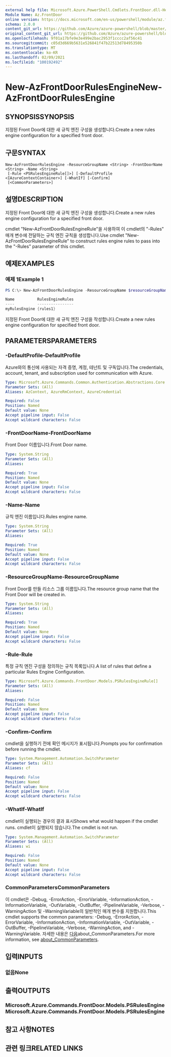 ```yaml
---
external help file: Microsoft.Azure.PowerShell.Cmdlets.FrontDoor.dll-Help.xml
Module Name: Az.FrontDoor
online version: https://docs.microsoft.com/en-us/powershell/module/az.frontdoor/new-azfrontdoorrulesengine
schema: 2.0.0
content_git_url: https://github.com/Azure/azure-powershell/blob/master/src/FrontDoor/FrontDoor/help/New-AzFrontDoorRulesEngine.md
original_content_git_url: https://github.com/Azure/azure-powershell/blob/master/src/FrontDoor/FrontDoor/help/New-AzFrontDoorRulesEngine.md
ms.openlocfilehash: 9f01a17bfe9e3e499e2bac2953f1cccc2af56c41
ms.sourcegitcommit: c05d3d669b5631e526841f47b22513d78495350b
ms.translationtype: MT
ms.contentlocale: ko-KR
ms.lasthandoff: 02/09/2021
ms.locfileid: "100192492"
---
```

# <span data-ttu-id="72614-101">New-AzFrontDoorRulesEngine</span><span class="sxs-lookup"><span data-stu-id="72614-101">New-AzFrontDoorRulesEngine</span></span>

## <span data-ttu-id="72614-102">SYNOPSIS</span><span class="sxs-lookup"><span data-stu-id="72614-102">SYNOPSIS</span></span>
<span data-ttu-id="72614-103">지정된 Front Door에 대한 새 규칙 엔진 구성을 생성합니다.</span><span class="sxs-lookup"><span data-stu-id="72614-103">Create a new rules engine configuration for a specified front door.</span></span> 

## <span data-ttu-id="72614-104">구문</span><span class="sxs-lookup"><span data-stu-id="72614-104">SYNTAX</span></span>

```
New-AzFrontDoorRulesEngine -ResourceGroupName <String> -FrontDoorName <String> -Name <String>
 [-Rule <PSRulesEngineRule[]>] [-DefaultProfile <IAzureContextContainer>] [-WhatIf] [-Confirm]
 [<CommonParameters>]
```

## <span data-ttu-id="72614-105">설명</span><span class="sxs-lookup"><span data-stu-id="72614-105">DESCRIPTION</span></span>
<span data-ttu-id="72614-106">지정된 Front Door에 대한 새 규칙 엔진 구성을 생성합니다.</span><span class="sxs-lookup"><span data-stu-id="72614-106">Create a new rules engine configuration for a specified front door.</span></span> 

<span data-ttu-id="72614-107">cmdlet "New-AzFrontDoorRulesEngineRule"을 사용하여 이 cmdlet의 "-Rules" 매개 변수에 전달하는 규칙 엔진 규칙을 생성합니다.</span><span class="sxs-lookup"><span data-stu-id="72614-107">Use cmdlet "New-AzFrontDoorRulesEngineRule" to construct rules engine rules to pass into the "-Rules" parameter of this cmdlet.</span></span>

## <span data-ttu-id="72614-108">예제</span><span class="sxs-lookup"><span data-stu-id="72614-108">EXAMPLES</span></span>

### <span data-ttu-id="72614-109">예제 1</span><span class="sxs-lookup"><span data-stu-id="72614-109">Example 1</span></span>
```powershell
PS C:\> New-AzFrontDoorRulesEngine -ResourceGroupName $resourceGroupName -FrontDoorName $frontDoorName -Name myRulesEngine -Rule $rulesEngineRule1

Name          RulesEngineRules
----          ----------------
myRulesEngine {rules1}
```

<span data-ttu-id="72614-110">지정된 Front Door에 대한 새 규칙 엔진 구성을 작성합니다.</span><span class="sxs-lookup"><span data-stu-id="72614-110">Create a new rules engine configuration for specified front door.</span></span>

## <span data-ttu-id="72614-111">PARAMETERS</span><span class="sxs-lookup"><span data-stu-id="72614-111">PARAMETERS</span></span>

### <span data-ttu-id="72614-112">-DefaultProfile</span><span class="sxs-lookup"><span data-stu-id="72614-112">-DefaultProfile</span></span>
<span data-ttu-id="72614-113">Azure와의 통신에 사용되는 자격 증명, 계정, 테넌트 및 구독입니다.</span><span class="sxs-lookup"><span data-stu-id="72614-113">The credentials, account, tenant, and subscription used for communication with Azure.</span></span>

```yaml
Type: Microsoft.Azure.Commands.Common.Authentication.Abstractions.Core.IAzureContextContainer
Parameter Sets: (All)
Aliases: AzContext, AzureRmContext, AzureCredential

Required: False
Position: Named
Default value: None
Accept pipeline input: False
Accept wildcard characters: False
```

### <span data-ttu-id="72614-114">-FrontDoorName</span><span class="sxs-lookup"><span data-stu-id="72614-114">-FrontDoorName</span></span>
<span data-ttu-id="72614-115">Front Door 이름입니다.</span><span class="sxs-lookup"><span data-stu-id="72614-115">Front Door name.</span></span>

```yaml
Type: System.String
Parameter Sets: (All)
Aliases:

Required: True
Position: Named
Default value: None
Accept pipeline input: False
Accept wildcard characters: False
```

### <span data-ttu-id="72614-116">-Name</span><span class="sxs-lookup"><span data-stu-id="72614-116">-Name</span></span>
<span data-ttu-id="72614-117">규칙 엔진 이름입니다.</span><span class="sxs-lookup"><span data-stu-id="72614-117">Rules engine name.</span></span>

```yaml
Type: System.String
Parameter Sets: (All)
Aliases:

Required: True
Position: Named
Default value: None
Accept pipeline input: False
Accept wildcard characters: False
```

### <span data-ttu-id="72614-118">-ResourceGroupName</span><span class="sxs-lookup"><span data-stu-id="72614-118">-ResourceGroupName</span></span>
<span data-ttu-id="72614-119">Front Door를 만들 리소스 그룹 이름입니다.</span><span class="sxs-lookup"><span data-stu-id="72614-119">The resource group name that the Front Door will be created in.</span></span>

```yaml
Type: System.String
Parameter Sets: (All)
Aliases:

Required: True
Position: Named
Default value: None
Accept pipeline input: False
Accept wildcard characters: False
```

### <span data-ttu-id="72614-120">-Rule</span><span class="sxs-lookup"><span data-stu-id="72614-120">-Rule</span></span>
<span data-ttu-id="72614-121">특정 규칙 엔진 구성을 정의하는 규칙 목록입니다.</span><span class="sxs-lookup"><span data-stu-id="72614-121">A list of rules that define a particular Rules Engine Configuration.</span></span>

```yaml
Type: Microsoft.Azure.Commands.FrontDoor.Models.PSRulesEngineRule[]
Parameter Sets: (All)
Aliases:

Required: False
Position: Named
Default value: None
Accept pipeline input: False
Accept wildcard characters: False
```

### <span data-ttu-id="72614-122">-Confirm</span><span class="sxs-lookup"><span data-stu-id="72614-122">-Confirm</span></span>
<span data-ttu-id="72614-123">cmdlet을 실행하기 전에 확인 메시지가 표시됩니다.</span><span class="sxs-lookup"><span data-stu-id="72614-123">Prompts you for confirmation before running the cmdlet.</span></span>

```yaml
Type: System.Management.Automation.SwitchParameter
Parameter Sets: (All)
Aliases: cf

Required: False
Position: Named
Default value: None
Accept pipeline input: False
Accept wildcard characters: False
```

### <span data-ttu-id="72614-124">-WhatIf</span><span class="sxs-lookup"><span data-stu-id="72614-124">-WhatIf</span></span>
<span data-ttu-id="72614-125">cmdlet이 실행되는 경우의 결과 표시</span><span class="sxs-lookup"><span data-stu-id="72614-125">Shows what would happen if the cmdlet runs.</span></span> <span data-ttu-id="72614-126">cmdlet이 실행되지 않습니다.</span><span class="sxs-lookup"><span data-stu-id="72614-126">The cmdlet is not run.</span></span>

```yaml
Type: System.Management.Automation.SwitchParameter
Parameter Sets: (All)
Aliases: wi

Required: False
Position: Named
Default value: None
Accept pipeline input: False
Accept wildcard characters: False
```

### <span data-ttu-id="72614-127">CommonParameters</span><span class="sxs-lookup"><span data-stu-id="72614-127">CommonParameters</span></span>
<span data-ttu-id="72614-128">이 cmdlet은 -Debug, -ErrorAction, -ErrorVariable, -InformationAction, -InformationVariable, -OutVariable, -OutBuffer, -PipelineVariable, -Verbose, -WarningAction 및 -WarningVariable의 일반적인 매개 변수를 지원합니다.</span><span class="sxs-lookup"><span data-stu-id="72614-128">This cmdlet supports the common parameters: -Debug, -ErrorAction, -ErrorVariable, -InformationAction, -InformationVariable, -OutVariable, -OutBuffer, -PipelineVariable, -Verbose, -WarningAction, and -WarningVariable.</span></span> <span data-ttu-id="72614-129">자세한 내용은 [다음](http://go.microsoft.com/fwlink/?LinkID=113216)about_CommonParameters.</span><span class="sxs-lookup"><span data-stu-id="72614-129">For more information, see [about_CommonParameters](http://go.microsoft.com/fwlink/?LinkID=113216).</span></span>

## <span data-ttu-id="72614-130">입력</span><span class="sxs-lookup"><span data-stu-id="72614-130">INPUTS</span></span>

### <span data-ttu-id="72614-131">없음</span><span class="sxs-lookup"><span data-stu-id="72614-131">None</span></span>

## <span data-ttu-id="72614-132">출력</span><span class="sxs-lookup"><span data-stu-id="72614-132">OUTPUTS</span></span>

### <span data-ttu-id="72614-133">Microsoft.Azure.Commands.FrontDoor.Models.PSRulesEngine</span><span class="sxs-lookup"><span data-stu-id="72614-133">Microsoft.Azure.Commands.FrontDoor.Models.PSRulesEngine</span></span>

## <span data-ttu-id="72614-134">참고 사항</span><span class="sxs-lookup"><span data-stu-id="72614-134">NOTES</span></span>

## <span data-ttu-id="72614-135">관련 링크</span><span class="sxs-lookup"><span data-stu-id="72614-135">RELATED LINKS</span></span>
